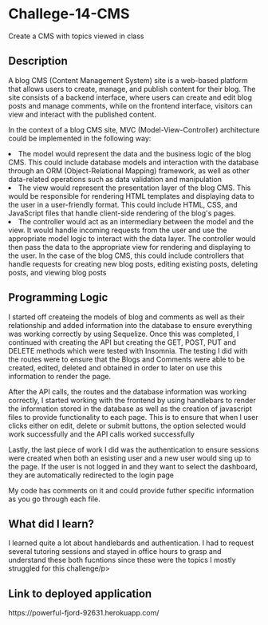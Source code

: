 # Challege-14-CMS
Create a CMS with topics viewed in class

<h2><strong>Description</strong></h2>

<p>A blog CMS (Content Management System) site is a web-based platform that allows users to create, manage, and publish content for their blog. The site consists of a backend interface, where users can create and edit blog posts and manage comments, while on the frontend interface, visitors can view and interact with the published content.</p>

<p>In the context of a blog CMS site, MVC (Model-View-Controller) architecture could be implemented in the following way:</p> 

<li>The model would represent the data and the business logic of the blog CMS. This could include database models and interaction with the database through an ORM (Object-Relational Mapping) framework, as well as other data-related operations such as data validation and manipulation</li>

<li>The view would represent the presentation layer of the blog CMS. This would be responsible for rendering HTML templates and displaying data to the user in a user-friendly format. This could include HTML, CSS, and JavaScript files that handle client-side rendering of the blog's pages.</li>

<li>The controller would act as an intermediary between the model and the view. It would handle incoming requests from the user and use the appropriate model logic to interact with the data layer. The controller would then pass the data to the appropriate view for rendering and displaying to the user. In the case of the blog CMS, this could include controllers that handle requests for creating new blog posts, editing existing posts, deleting posts, and viewing blog posts</li>


<h2><strong>Programming Logic</strong></h2>

<p>I started off createing the models of blog and comments as well as their relationship and added information into the database to ensure everything was working correctly by using Sequelize. Once this was completed, I continued with creating the API but creating the GET, POST, PUT and DELETE methods which were tested with Insomnia. The testing I did with the routes were to ensure that the Blogs and Comments were able to be created, edited, deleted and obtained in order to later on use this information to render the page.</p>

<p>After the API calls, the routes and the database information was working correctly, I started working with the frontend by using handlebars to render the information stored in the database as well as the creation of javascript files to provide functionality to each page. This is to ensure that when I user clicks either on edit, delete or submit buttons, the option selected would work successfully and the API calls worked successfully</p>

<p>Lastly, the last piece of work I did was the authentication to ensure sessions were created when both an esisting user and a new user would sing up to the page. If the user is not logged in and they want to select the dashboard, they are automatically redirected to the login page</p>

<p>My code has comments on it and could provide futher specific information as you go through each file.</p>
  
<h2><strong>What did I learn?</strong></h2>

 <p>I learned quite a lot about handlebards and authentication. I had to request several tutoring sessions and stayed in office hours to grasp and understand these both fucntions since these were the topics I mostly struggled for this challenge/p>


<h2><strong>Link to deployed application</strong></h2>
https://powerful-fjord-92631.herokuapp.com/
